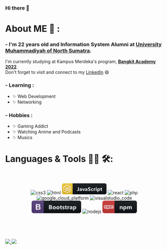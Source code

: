### Hi there 👋


# About ME 💬 :

### - I'm 22 years old and Information System Alumni at [University Muhammadiyah of North Sumatra](https://umsu.ac.id).

I'm currently studying at Kampus Merdeka's program, **[Bangkit Academy 2022](https://grow.google/intl/id_id/bangkit/)**.\
Don't forget to visit and connect to my [LinkedIn](https://www.linkedin.com/in/muhammad-arizki-ba8b38231/) 😄

### - Learning :
- ✨ Web Development
- ✨ Networking

### - Hobbies : 
- ✨ Gaming Addict
- ✨ Watching Anime and Podcasts
- ✨ Musics

# Languages & Tools 👨‍💻 🛠:
</br>

<p align="center">

<!-- For more icons please follow  https://github.com/MikeCodesDotNET/ColoredBadges -->
<img src="https://github.com/MikeCodesDotNET/ColoredBadges/blob/master/png/dev/languages/css3.png" alt="css3" width="120">
<img src="https://github.com/MikeCodesDotNET/ColoredBadges/blob/master/png/dev/languages/html.png" alt="html" width="120">
<img src="https://github.com/MikeCodesDotNET/ColoredBadges/blob/master/png/dev/languages/js@2x.png" alt="javascript" height="35">
<img src="https://github.com/MikeCodesDotNET/ColoredBadges/blob/master/png/dev/frameworks/react.png" alt="react"  width="100">
<img src="https://github.com/MikeCodesDotNET/ColoredBadges/blob/master/png/dev/languages/php.png" alt="php"  width="100" hight="50">

</br>
<img src="https://github.com/Xx-Ashutosh-xX/Xx-Ashutosh-xX/blob/master/assets/icons/google_cloud_platform.png" alt="google_cloud_platform" width="270">
<img src="https://github.com/Xx-Ashutosh-xX/Xx-Ashutosh-xX/blob/master/assets/icons/visualstudio_code.png" alt="visualstudio_code" width="240">
</br>
<img src="https://github.com/MikeCodesDotNET/ColoredBadges/blob/master/png/dev/frameworks/bootstrap.png" alt="bootstrap" height="40">
<img src="https://github.com/MikeCodesDotNET/ColoredBadges/blob/master/png/dev/frameworks/nodejs.png" alt="nodejs" height="40">
<img src="https://github.com/MikeCodesDotNET/ColoredBadges/blob/master/png/dev/services/npm.png" alt="NPM" height="40">
</p>
</br>
</br>
</br>


<p align="left">
<a href="https://github.com/efektenang">
  <img height="180em" src="https://github-readme-stats-eight-theta.vercel.app/api?username=efektenang&show_icons=true&theme=algolia&include_all_commits=true&count_private=true"/>
  <img height="180em" src="https://github-readme-stats-eight-theta.vercel.app/api/top-langs/?username=efektenang&layout=compact&langs_count=8&theme=algolia"/>
</a>
</p>


<!--
**efektenang/efektenang** is a ✨ _special_ ✨ repository because its `README.md` (this file) appears on your GitHub profile.

Here are some ideas to get you started:

- 🔭 I’m currently working on ...
- 🌱 I’m currently learning ...
- 👯 I’m looking to collaborate on ...
- 🤔 I’m looking for help with ...
- 💬 Ask me about ...
- 📫 How to reach me: ...
- 😄 Pronouns: ...
- ⚡ Fun fact: ...
-->
